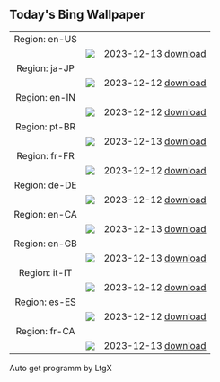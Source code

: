 ## Today's Bing Wallpaper
|      |      |      |
| :----: | :----: | :----: |
|Region: en-US
||![](https://www.bing.com/th?id=OHR.Poinsettia_EN-US0450019921_UHD.jpg&pid=hp&w=1152&h=648&rs=1&c=4)|2023-12-13 [download](https://www.bing.com/th?id=OHR.Poinsettia_EN-US0450019921_UHD.jpg)|
|Region: ja-JP
||![](https://www.bing.com/th?id=OHR.Poinsettia_JA-JP0391640145_UHD.jpg&pid=hp&w=1152&h=648&rs=1&c=4)|2023-12-12 [download](https://www.bing.com/th?id=OHR.Poinsettia_JA-JP0391640145_UHD.jpg)|
|Region: en-IN
||![](https://www.bing.com/th?id=OHR.Poinsettia_EN-IN2286227046_UHD.jpg&pid=hp&w=1152&h=648&rs=1&c=4)|2023-12-12 [download](https://www.bing.com/th?id=OHR.Poinsettia_EN-IN2286227046_UHD.jpg)|
|Region: pt-BR
||![](https://www.bing.com/th?id=OHR.Poinsettia_PT-BR0931559837_UHD.jpg&pid=hp&w=1152&h=648&rs=1&c=4)|2023-12-13 [download](https://www.bing.com/th?id=OHR.Poinsettia_PT-BR0931559837_UHD.jpg)|
|Region: fr-FR
||![](https://www.bing.com/th?id=OHR.Poinsettia_FR-FR9360811330_UHD.jpg&pid=hp&w=1152&h=648&rs=1&c=4)|2023-12-12 [download](https://www.bing.com/th?id=OHR.Poinsettia_FR-FR9360811330_UHD.jpg)|
|Region: de-DE
||![](https://www.bing.com/th?id=OHR.Poinsettia_DE-DE8566445332_UHD.jpg&pid=hp&w=1152&h=648&rs=1&c=4)|2023-12-12 [download](https://www.bing.com/th?id=OHR.Poinsettia_DE-DE8566445332_UHD.jpg)|
|Region: en-CA
||![](https://www.bing.com/th?id=OHR.Poinsettia_EN-CA0341859998_UHD.jpg&pid=hp&w=1152&h=648&rs=1&c=4)|2023-12-13 [download](https://www.bing.com/th?id=OHR.Poinsettia_EN-CA0341859998_UHD.jpg)|
|Region: en-GB
||![](https://www.bing.com/th?id=OHR.ReedBuntingWales_EN-GB4401223220_UHD.jpg&pid=hp&w=1152&h=648&rs=1&c=4)|2023-12-13 [download](https://www.bing.com/th?id=OHR.ReedBuntingWales_EN-GB4401223220_UHD.jpg)|
|Region: it-IT
||![](https://www.bing.com/th?id=OHR.Poinsettia_IT-IT8682059998_UHD.jpg&pid=hp&w=1152&h=648&rs=1&c=4)|2023-12-12 [download](https://www.bing.com/th?id=OHR.Poinsettia_IT-IT8682059998_UHD.jpg)|
|Region: es-ES
||![](https://www.bing.com/th?id=OHR.Poinsettia_ES-ES5279061856_UHD.jpg&pid=hp&w=1152&h=648&rs=1&c=4)|2023-12-12 [download](https://www.bing.com/th?id=OHR.Poinsettia_ES-ES5279061856_UHD.jpg)|
|Region: fr-CA
||![](https://www.bing.com/th?id=OHR.Poinsettia_FR-CA2984133627_UHD.jpg&pid=hp&w=1152&h=648&rs=1&c=4)|2023-12-13 [download](https://www.bing.com/th?id=OHR.Poinsettia_FR-CA2984133627_UHD.jpg)|

Auto get programm by LtgX
